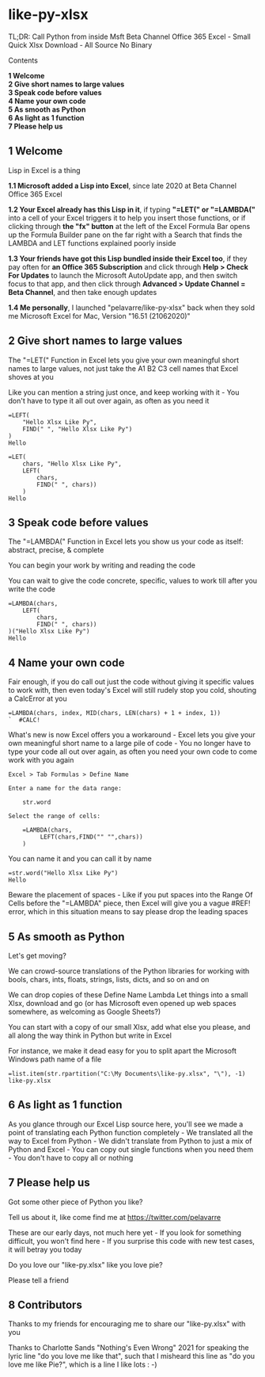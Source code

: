 # like-py-xlsx

TL;DR: Call Python from inside Msft Beta Channel Office 365 Excel - Small Quick Xlsx Download - All Source No Binary

Contents

**1 Welcome**<br>
**2 Give short names to large values**<br>
**3 Speak code before values**<br>
**4 Name your own code**<br>
**5 As smooth as Python**<br>
**6 As light as 1 function**<br>
**7 Please help us**<br>

## 1 Welcome

Lisp in Excel is a thing

**1.1 Microsoft added a Lisp into Excel**, since late 2020 at Beta Channel Office 365 Excel

**1.2 Your Excel already has this Lisp in it**, if typing **"=LET(" or "=LAMBDA("** into a cell of your Excel triggers it to help you insert those functions, or if clicking through **the "fx" button** at the left of the Excel Formula Bar opens up the Formula Builder pane on the far right with a Search that finds the LAMBDA and LET functions explained poorly inside

**1.3 Your friends have got this Lisp bundled inside their Excel too**, if they pay often for **an Office 365 Subscription** and click through **Help > Check For Updates** to launch the Microsoft AutoUpdate app, and then switch focus to that app, and then click through **Advanced > Update Channel = Beta Channel**, and then take enough updates

**1.4 Me personally**, I launched "pelavarre/like-py-xlsx" back when they sold me Microsoft Excel for Mac, Version "16.51 (21062020)"

## 2 Give short names to large values

The "=LET(" Function in Excel lets you give your own meaningful short names to large values, not just take the A1 B2 C3 cell names that Excel shoves at you

Like you can mention a string just once, and keep working with it - You don't have to type it all out over again, as often as you need it

    =LEFT(
        "Hello Xlsx Like Py",
        FIND(" ", "Hello Xlsx Like Py")
    )
    Hello

    =LET(
        chars, "Hello Xlsx Like Py",
        LEFT(
            chars,
            FIND(" ", chars))
        )
    Hello

## 3 Speak code before values

The "=LAMBDA(" Function in Excel lets you show us your code as itself: abstract, precise, & complete

You can begin your work by writing and reading the code

You can wait to give the code concrete, specific, values to work till after you write the code

    =LAMBDA(chars,
        LEFT(
            chars,
            FIND(" ", chars))
    )("Hello Xlsx Like Py")
    Hello

## 4 Name your own code

Fair enough, if you do call out just the code without giving it specific values to work with, then even today's Excel will still rudely stop you cold, shouting a CalcError at you

    =LAMBDA(chars, index, MID(chars, LEN(chars) + 1 + index, 1))
    `  #CALC!

What's new is now Excel offers you a workaround - Excel lets you give your own meaningful short name to a large pile of code - You no longer have to type your code all out over again, as often you need your own code to come work with you again

    Excel > Tab Formulas > Define Name
    
    Enter a name for the data range:

        str.word

    Select the range of cells:

        =LAMBDA(chars,
             LEFT(chars,FIND("" "",chars))
        )

You can name it and you can call it by name

    =str.word("Hello Xlsx Like Py")
    Hello

Beware the placement of spaces - Like if you put spaces into the Range Of Cells before the "=LAMBDA" piece, then Excel will give you a vague #REF! error, which in this situation means to say please drop the leading spaces

## 5 As smooth as Python

Let's get moving?

We can crowd-source translations of the Python libraries for working with bools, chars, ints, floats, strings, lists, dicts, and so on and on

We can drop copies of these Define Name Lambda Let things into a small Xlsx, download and go (or has Microsoft even opened up web spaces somewhere, as welcoming as Google Sheets?)

You can start with a copy of our small Xlsx, add what else you please, and all along the way think in Python but write in Excel

For instance, we make it dead easy for you to split apart the Microsoft Windows path name of a file

    =list.item(str.rpartition("C:\My Documents\like-py.xlsx", "\"), -1)
    like-py.xlsx

## 6 As light as 1 function

As you glance through our Excel Lisp source here, you'll see we made a point of translating each Python function completely - We translated all the way to Excel from Python - We didn't translate from Python to just a mix of Python and Excel - You can copy out single functions when you need them - You don't have to copy all or nothing

## 7 Please help us

Got some other piece of Python you like?

Tell us about it, like come find me at https://twitter.com/pelavarre

These are our early days, not much here yet - If you look for something difficult, you won't find here - If you surprise this code with new test cases, it will betray you today

Do you love our "like-py.xlsx" like you love pie?

Please tell a friend

## 8 Contributors

Thanks to my friends for encouraging me to share our "like-py.xlsx" with you

Thanks to Charlotte Sands "Nothing's Even Wrong" 2021 for speaking the lyric line "do you love me like that", such that I misheard this line as "do you love me like Pie?", which is a line I like lots : -)

